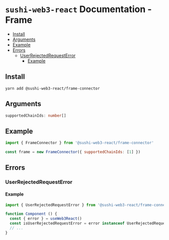 # `sushi-web3-react` Documentation - Frame

- [Install](#install)
- [Arguments](#arguments)
- [Example](#example)
- [Errors](#errors)
  - [UserRejectedRequestError](#userrejectedrequesterror)
    - [Example](#example-1)

## Install
`yarn add @sushi-web3-react/frame-connector`

## Arguments
```typescript
supportedChainIds: number[]
```

## Example
```javascript
import { FrameConnector } from '@sushi-web3-react/frame-connector'

const frame = new FrameConnector({ supportedChainIds: [1] })
```

## Errors

### UserRejectedRequestError

#### Example
```javascript
import { UserRejectedRequestError } from '@sushi-web3-react/frame-connector'

function Component () {
  const { error } = useWeb3React()
  const isUserRejectedRequestError = error instanceof UserRejectedRequestError
  // ...
}
```
